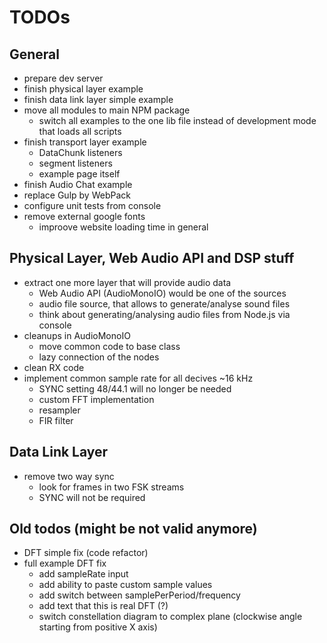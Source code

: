 # TODOs

## General

- prepare dev server
- finish physical layer example
- finish data link layer simple example
- move all modules to main NPM package
    - switch all examples to the one lib file instead of development mode that loads all scripts
- finish transport layer example
    - DataChunk listeners
    - segment listeners
    - example page itself
- finish Audio Chat example 
- replace Gulp by WebPack
- configure unit tests from console
- remove external google fonts
    - improove website loading time in general

## Physical Layer, Web Audio API and DSP stuff

- extract one more layer that will provide audio data
    - Web Audio API (AudioMonoIO) would be one of the sources
    - audio file source, that allows to generate/analyse sound files
    - think about generating/analysing audio files from Node.js via console
- cleanups in AudioMonoIO
    - move common code to base class
    - lazy connection of the nodes
- clean RX code
- implement common sample rate for all decives ~16 kHz
    - SYNC setting 48/44.1 will no longer be needed
    - custom FFT implementation
    - resampler
    - FIR filter     

## Data Link Layer

- remove two way sync
    - look for frames in two FSK streams
    - SYNC will not be required 

## Old todos (might be not valid anymore)
 
- DFT simple fix (code refactor)
- full example DFT fix
    - add sampleRate input
    - add ability to paste custom sample values
    - add switch between samplePerPeriod/frequency
    - add text that this is real DFT (?)
    - switch constellation diagram to complex plane (clockwise angle starting from positive X axis)

